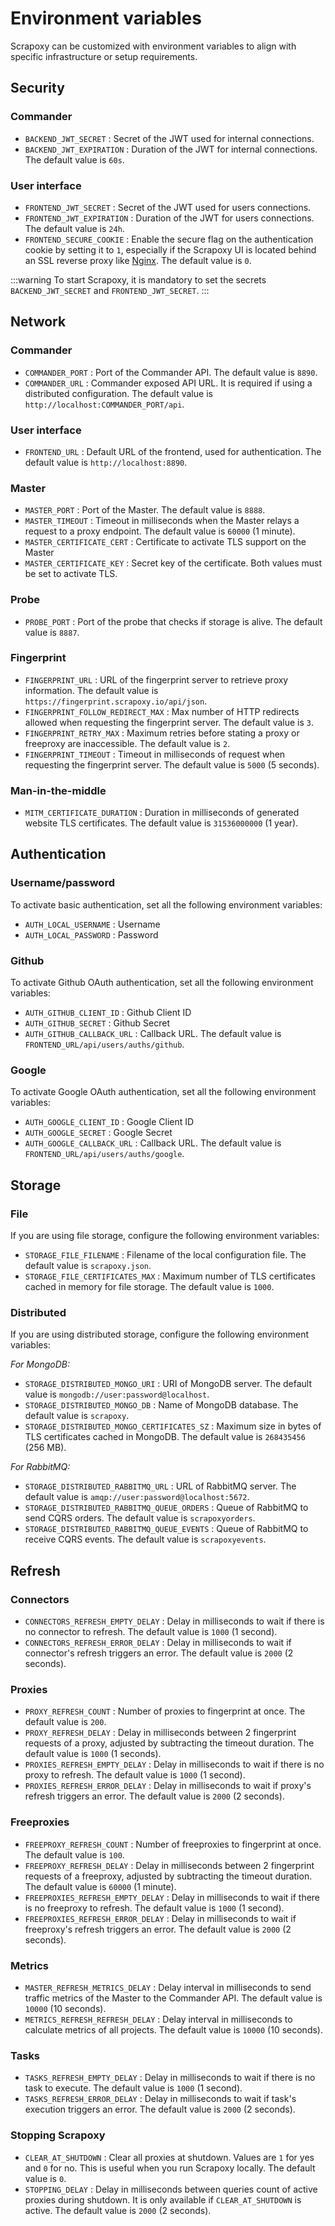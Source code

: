 # Environment variables

Scrapoxy can be customized with environment variables to align with specific infrastructure or setup requirements.


## Security

### Commander

- `BACKEND_JWT_SECRET` : Secret of the JWT used for internal connections.
- `BACKEND_JWT_EXPIRATION` : Duration of the JWT for internal connections. The default value is `60s`.


### User interface

- `FRONTEND_JWT_SECRET` : Secret of the JWT used for users connections.
- `FRONTEND_JWT_EXPIRATION` : Duration of the JWT for users connections. The default value is `24h`.
- `FRONTEND_SECURE_COOKIE` : Enable the secure flag on the authentication cookie by setting it to `1`, especially if the Scrapoxy UI is located behind an SSL reverse proxy like [Nginx](https://www.nginx.com). The default value is `0`.


:::warning
To start Scrapoxy, it is mandatory to set the secrets `BACKEND_JWT_SECRET` and `FRONTEND_JWT_SECRET`.
:::


## Network

### Commander

- `COMMANDER_PORT` : Port of the Commander API. The default value is `8890`.
- `COMMANDER_URL` : Commander exposed API URL. It is required if using a distributed configuration. The default value is `http://localhost:COMMANDER_PORT/api`.


### User interface

- `FRONTEND_URL` : Default URL of the frontend, used for authentication. The default value is `http://localhost:8890`.


### Master

- `MASTER_PORT` : Port of the Master. The default value is `8888`.
- `MASTER_TIMEOUT` : Timeout in milliseconds when the Master relays a request to a proxy endpoint. The default value is `60000` (1 minute).
- `MASTER_CERTIFICATE_CERT` : Certificate to activate TLS support on the Master
- `MASTER_CERTIFICATE_KEY` : Secret key of the certificate. Both values must be set to activate TLS.


### Probe

- `PROBE_PORT` : Port of the probe that checks if storage is alive. The default value is `8887`.


### Fingerprint

- `FINGERPRINT_URL` : URL of the fingerprint server to retrieve proxy information. The default value is `https://fingerprint.scrapoxy.io/api/json`.
- `FINGERPRINT_FOLLOW_REDIRECT_MAX` : Max number of HTTP redirects allowed when requesting the fingerprint server. The default value is `3`.
- `FINGERPRINT_RETRY_MAX` : Maximum retries before stating a proxy or freeproxy are inaccessible. The default value is `2`.
- `FINGERPRINT_TIMEOUT` : Timeout in milliseconds of request when requesting the fingerprint server. The default value is `5000` (5 seconds).


### Man-in-the-middle

- `MITM_CERTIFICATE_DURATION` : Duration in milliseconds of generated website TLS certificates. The default value is `31536000000` (1 year).


## Authentication

### Username/password

To activate basic authentication, set all the following environment variables:

- `AUTH_LOCAL_USERNAME` : Username
- `AUTH_LOCAL_PASSWORD` : Password


### Github

To activate Github OAuth authentication, set all the following environment variables:

- `AUTH_GITHUB_CLIENT_ID` : Github Client ID
- `AUTH_GITHUB_SECRET` : Github Secret
- `AUTH_GITHUB_CALLBACK_URL` : Callback URL. The default value is `FRONTEND_URL/api/users/auths/github`.


### Google

To activate Google OAuth authentication, set all the following environment variables:

- `AUTH_GOOGLE_CLIENT_ID` : Google Client ID
- `AUTH_GOOGLE_SECRET` : Google Secret
- `AUTH_GOOGLE_CALLBACK_URL` : Callback URL. The default value is `FRONTEND_URL/api/users/auths/google`.


## Storage

### File

If you are using file storage, configure the following environment variables:

- `STORAGE_FILE_FILENAME` : Filename of the local configuration file. The default value is `scrapoxy.json`.
- `STORAGE_FILE_CERTIFICATES_MAX` : Maximum number of TLS certificates cached in memory for file storage. The default value is `1000`.


### Distributed

If you are using distributed storage, configure the following environment variables:
 
_For MongoDB:_
 
- `STORAGE_DISTRIBUTED_MONGO_URI` : URI of MongoDB server. The default value is `mongodb://user:password@localhost`.
- `STORAGE_DISTRIBUTED_MONGO_DB` : Name of MongoDB database. The default value is `scrapoxy`.
- `STORAGE_DISTRIBUTED_MONGO_CERTIFICATES_SZ` : Maximum size in bytes of TLS certificates cached in MongoDB. The default value is `268435456` (256 MB).

_For RabbitMQ:_
 
- `STORAGE_DISTRIBUTED_RABBITMQ_URL` : URL of RabbitMQ server. The default value is `amqp://user:password@localhost:5672`.
- `STORAGE_DISTRIBUTED_RABBITMQ_QUEUE_ORDERS` : Queue of RabbitMQ to send CQRS orders. The default value is `scrapoxyorders`.
- `STORAGE_DISTRIBUTED_RABBITMQ_QUEUE_EVENTS` : Queue of RabbitMQ to receive CQRS events. The default value is `scrapoxyevents`.


## Refresh

### Connectors

- `CONNECTORS_REFRESH_EMPTY_DELAY` : Delay in milliseconds to wait if there is no connector to refresh. The default value is `1000` (1 second).
- `CONNECTORS_REFRESH_ERROR_DELAY` : Delay in milliseconds to wait if connector's refresh triggers an error. The default value is `2000` (2 seconds).


### Proxies


- `PROXY_REFRESH_COUNT` : Number of proxies to fingerprint at once. The default value is `200`.
- `PROXY_REFRESH_DELAY` : Delay in milliseconds between 2 fingerprint requests of a proxy, adjusted by subtracting the timeout duration. The default value is `1000` (1 seconds).
- `PROXIES_REFRESH_EMPTY_DELAY` : Delay in milliseconds to wait if there is no proxy to refresh. The default value is `1000` (1 second).
- `PROXIES_REFRESH_ERROR_DELAY` : Delay in milliseconds to wait if proxy's refresh triggers an error. The default value is `2000` (2 seconds).


### Freeproxies

- `FREEPROXY_REFRESH_COUNT` : Number of freeproxies to fingerprint at once. The default value is `100`.
- `FREEPROXY_REFRESH_DELAY` : Delay in milliseconds between 2 fingerprint requests of a freeproxy, adjusted by subtracting the timeout duration. The default value is `60000` (1 minute).
- `FREEPROXIES_REFRESH_EMPTY_DELAY` : Delay in milliseconds to wait if there is no freeproxy to refresh. The default value is `1000` (1 second).
- `FREEPROXIES_REFRESH_ERROR_DELAY` : Delay in milliseconds to wait if freeproxy's refresh triggers an error. The default value is `2000` (2 seconds).


### Metrics
 
- `MASTER_REFRESH_METRICS_DELAY` : Delay interval in milliseconds to send traffic metrics of the Master to the Commander API. The default value is `10000` (10 seconds).
- `METRICS_REFRESH_REFRESH_DELAY` : Delay interval in milliseconds to calculate metrics of all projects. The default value is `10000` (10 seconds).


### Tasks

- `TASKS_REFRESH_EMPTY_DELAY` : Delay in milliseconds to wait if there is no task to execute. The default value is `1000` (1 second).
- `TASKS_REFRESH_ERROR_DELAY` : Delay in milliseconds to wait if task's execution triggers an error. The default value is `2000` (2 seconds).


### Stopping Scrapoxy

- `CLEAR_AT_SHUTDOWN` : Clear all proxies at shutdown. Values are `1` for yes and `0` for no. This is useful when you run Scrapoxy locally. The default value is `0`.
- `STOPPING_DELAY` : Delay in milliseconds between queries count of active proxies during shutdown. It is only available if `CLEAR_AT_SHUTDOWN` is active. The default value is `2000` (2 seconds).
